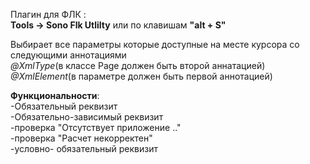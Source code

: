 Плагин для ФЛК :<br>
**Tools -> Sono Flk Utlilty** или по клавишам **"alt + S"**

Выбирает все параметры которые доступные на месте курсора со следующими аннотациями<br>
_@XmlType_(в классе Page должен быть второй аннатацией)<br>
_@XmlElement_(в параметре должен быть первой аннотацией)<br>

**Функциональности**:<br>
-Обязательный реквизит<br>
-Обязательно-зависимый реквизит<br>
-проверка "Отсутствует приложение .."<br>
-проверка "Расчет некорректен"<br>
-условно- обязательный реквизит
